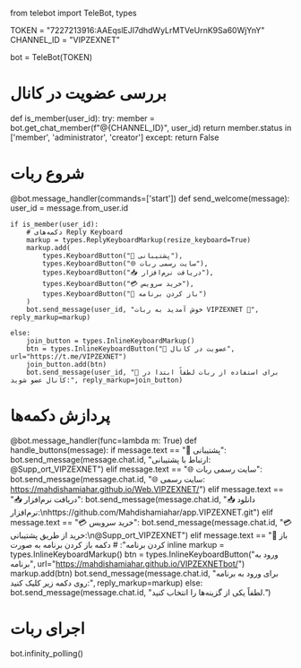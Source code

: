 from telebot import TeleBot, types

TOKEN = "7227213916:AAEqslEJI7dhdWyLrMTVeUrnK9Sa60WjYnY"
CHANNEL_ID = "VIPZEXNET"

bot = TeleBot(TOKEN)

# بررسی عضویت در کانال
def is_member(user_id):
    try:
        member = bot.get_chat_member(f"@{CHANNEL_ID}", user_id)
        return member.status in ['member', 'administrator', 'creator']
    except:
        return False

# شروع ربات
@bot.message_handler(commands=['start'])
def send_welcome(message):
    user_id = message.from_user.id

    if is_member(user_id):
        # دکمه‌های Reply Keyboard
        markup = types.ReplyKeyboardMarkup(resize_keyboard=True)
        markup.add(
            types.KeyboardButton("💬 پشتیبانی"),
            types.KeyboardButton("🌐 سایت رسمی ربات"),
            types.KeyboardButton("📥 دریافت نرم‌افزار"),
            types.KeyboardButton("💳 خرید سرویس"),
            types.KeyboardButton("📲 باز کردن برنامه")
        )
        bot.send_message(user_id, "خوش آمدید به ربات VIPZEXNET 🌟", reply_markup=markup)

    else:
        join_button = types.InlineKeyboardMarkup()
        btn = types.InlineKeyboardButton("📢 عضویت در کانال", url="https://t.me/VIPZEXNET")
        join_button.add(btn)
        bot.send_message(user_id, "🌟 برای استفاده از ربات لطفاً ابتدا در کانال عضو شوید:", reply_markup=join_button)

# پردازش دکمه‌ها
@bot.message_handler(func=lambda m: True)
def handle_buttons(message):
    if message.text == "💬 پشتیبانی":
        bot.send_message(message.chat.id, "ارتباط با پشتیبانی: @Supp_ort_VIPZEXNET")
    elif message.text == "🌐 سایت رسمی ربات":
        bot.send_message(message.chat.id, "🌐 سایت رسمی: https://mahdishamiahar.github.io/Web.VIPZEXNET/")
    elif message.text == "📥 دریافت نرم‌افزار":
        bot.send_message(message.chat.id, "📥 دانلود نرم‌افزار:\nhttps://github.com/Mahdishamiahar/app.VIPZEXNET.git")
    elif message.text == "💳 خرید سرویس":
        bot.send_message(message.chat.id, "💳 خرید از طریق پشتیبانی:\n@Supp_ort_VIPZEXNET")
    elif message.text == "📲 باز کردن برنامه":
        # دکمه باز کردن برنامه به صورت inline
        markup = types.InlineKeyboardMarkup()
        btn = types.InlineKeyboardButton("ورود به برنامه", url="https://mahdishamiahar.github.io/VIPZEXNETbot/")
        markup.add(btn)
        bot.send_message(message.chat.id, "برای ورود به برنامه روی دکمه زیر کلیک کنید:", reply_markup=markup)
    else:
        bot.send_message(message.chat.id, "لطفاً یکی از گزینه‌ها را انتخاب کنید.")

# اجرای ربات
bot.infinity_polling()

